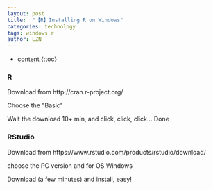 ```yaml
---
layout: post
title:  "【R】Installing R on Windows" 
categories: technology
tags: windows r
author: LZN
---
```


* content
{:toc}

<h3>R</h3>
Download from http://cran.r-project.org/

Choose the "Basic"

Wait the download 10+ min, and click, click, click... Done
<h3>RStudio</h3>
Download from https://www.rstudio.com/products/rstudio/download/

choose the PC version and for OS Windows

Download (a few minutes) and install, easy!

&nbsp;

&nbsp;
